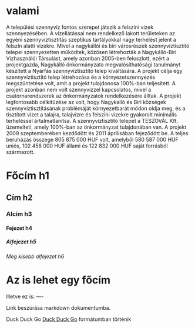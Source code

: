 # valami
A települési szennyvíz fontos szerepet játszik a felszíni vizek szennyezésében. A
vízellátással nem rendelkező lakott területeken az egyéni szennyvíztisztítás szeptikus
tartályokkal nagy terhelést jelent a felszín alatti vizekre.
Mivel a nagykállói és biri városrészek szennyvíztisztító telepei szennyezetten
működtek, közösen létrehozták a Nagykálló-Biri Vízhasználói Társulást, amely azonban
2005-ben feloszlott, ezért a projektgazda, Nagykálló önkormányzata megvalósíthatósági
tanulmányt készített a Nyárfás szennyvíztisztító telep kiváltására.
A projekt célja egy szennyvíztisztító telep létrehozása és a környezetszennyezés
megszüntetése volt, amit a projekt tulajdonosa 100%-ban teljesített. A projekt azonban
nem volt szennyvízzel kapcsolatos, mivel a csatornarendszerek az önkormányzatok
rendelkezésére álltak. A projekt legfontosabb célkitűzése az volt, hogy Nagykalló és Biri
községek szennyvíztisztításának problémáját környezetbarát módon oldja meg, és a
tisztított vizet a talajra, talajvízre és felszíni vizekre gyakorolt minimális terheléssel
ártalmatlanítsa.
A szennyvíztisztító telepet a TESZOVÁL Kft. üzemelteti, amely 100%-ban az
önkormányzat tulajdonában van. A projekt 2009 szeptemberében kezdődött és 2011
áprilisában fejeződött be. A teljes beruházás összege 805 875 000 HUF volt, amelyből 580
587 000 HUF uniós, 102 456 000 HUF állami és 122 832 000 HUF saját forrásból
származott.

# Főcím h1
## Cím h2
### Alcím h3
#### Fejezet h4
##### Alfejezet h5
###### Még kisebb alfejezet h6

Az is lehet egy főcím
===============

Illetve ez is:
—-

Link beszúrása markdown dokumentumba.

Duck Duck Go
[Duck Duck Go](https://duckduckgo.com)  formátumban történik
